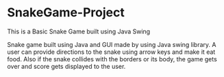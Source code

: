 # SnakeGame-Project
This is a Basic Snake Game built using Java Swing

Snake game built using Java and GUI made by using Java swing library. A user can provide directions to the snake using arrow keys and make it eat food. Also if the snake collides with the borders or its body, the game gets over and score gets displayed to the user.
